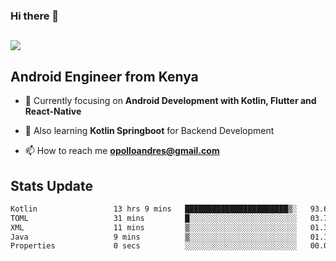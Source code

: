 ### Hi there 👋
<h2 align="left"><img src="https://readme-typing-svg.herokuapp.com?color='blue'&lines=I'm+Andrew+Opollo😊;Welcome+to+my+Github😜"> </h2>

## Android Engineer from Kenya


- 🌱 Currently focusing on **Android Development with Kotlin, Flutter and React-Native**

- 🔭 Also learning **Kotlin Springboot** for Backend Development

- 📫 How to reach me **opolloandres@gmail.com**


## Stats Update
<!--START_SECTION:waka-->

```txt
Kotlin                 13 hrs 9 mins   ███████████████████████▒░   93.69 %
TOML                   31 mins         █░░░░░░░░░░░░░░░░░░░░░░░░   03.77 %
XML                    11 mins         ▒░░░░░░░░░░░░░░░░░░░░░░░░   01.36 %
Java                   9 mins          ▒░░░░░░░░░░░░░░░░░░░░░░░░   01.12 %
Properties             0 secs          ░░░░░░░░░░░░░░░░░░░░░░░░░   00.06 %
```

<!--END_SECTION:waka-->


